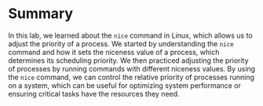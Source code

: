 # Summary

In this lab, we learned about the `nice` command in Linux, which allows us to adjust the priority of a process. We started by understanding the `nice` command and how it sets the niceness value of a process, which determines its scheduling priority. We then practiced adjusting the priority of processes by running commands with different niceness values. By using the `nice` command, we can control the relative priority of processes running on a system, which can be useful for optimizing system performance or ensuring critical tasks have the resources they need.
